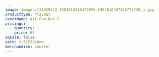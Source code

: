 ```yaml
---
image: images/131929372_1803516216472959_5452810907186774738_n.jpg
producttype: Playmat
eventName: Air Comiket 2
pricings:
  - quantity: 1
    price: 65
onsale: false
asin: s-5L539s0ow
merchandise: comiket
---
```

